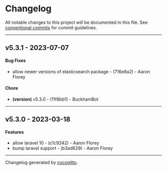 # Changelog
All notable changes to this project will be documented in this file. See [conventional commits](https://www.conventionalcommits.org/) for commit guidelines.

- - -
## v5.3.1 - 2023-07-07
#### Bug Fixes
- allow newer versions of elasticsearch package - (716e8a2) - Aaron Florey
#### Chore
- **(version)** v5.3.0 - (11f8bb1) - BuckhamBot
- - -

## v5.3.0 - 2023-03-18
#### Features
- allow laravel 10 - (c1c9242) - Aaron Florey
- bump laravel support - (b3ad629) - Aaron Florey
- - -

Changelog generated by [cocogitto](https://github.com/cocogitto/cocogitto).